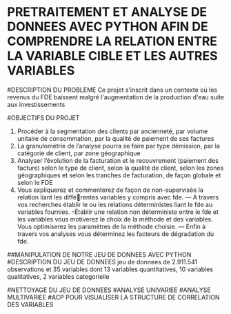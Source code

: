 # PRETRAITEMENT ET ANALYSE DE DONNEES AVEC PYTHON AFIN DE COMPRENDRE LA RELATION ENTRE LA VARIABLE CIBLE ET LES AUTRES VARIABLES

#DESCRIPTION DU PROBLEME
Ce projet s’inscrit dans un contexte où les revenus du FDE baissent malgré l'augmentation de la production d'eau suite aux investissements

#OBJECTIFS DU PROJET 
1. Procéder à la segmentation des clients par ancienneté, par volume unitaire de consommation, par la qualité de paiement de ses factures
2. La granulométrie de l’analyse pourra se faire par type démission, par la catégorie de
client, par zone géographique
3. Analyser l’évolution de la facturation et le recouvrement (paiement des facture) selon
le type de client, selon la qualité de client, selon les zones géographiques et selon les
tranches de facturation, de façon globale et selon le FDE
4. Vous expliquerez et commenterez de façon de non-supervisée la relation liant les différentes variables y compris avec fde.
— A travers vos recherches établir le ou les relations déterministes liant le fde au variables fournies.
-Établir une relation non déterministe entre le fde et les variables vous motiverez le choix de la méthode et des variables. Vous optimiserez les paramètres de la méthode choisie.
— Enfin à travers vos analyses vous déterminez les facteurs de dégradation du fde.

##MANIPULATION DE NOTRE JEU DE DONNEES AVEC PYTHON
#DESCRIPTION DU JEU DE DONNEES
 jeu de donnees de 2.911.541 observations et 35 variables dont 13 variables quantitatives, 10 variables qualitatives, 2 variables categorielle

#NETTOYAGE DU JEU DE DONNEES
#ANALYSE UNIVARIEE
#ANALYSE MULTIVARIEE
#ACP POUR VISUALISER LA STRUCTURE DE CORRELATION DES VARIABLES

